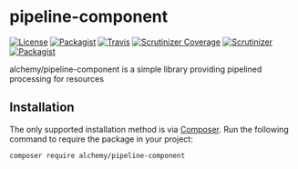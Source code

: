 # pipeline-component

[![License](https://img.shields.io/packagist/l/alchemy/pipeline-component.svg?style=flat-square)](https://github.com/alchemy-fr/pipeline-component/LICENSE)
[![Packagist](https://img.shields.io/packagist/v/alchemy/pipeline-component.svg?style=flat-square)](https://packagist.org/packages/alchemy/pipeline-component)
[![Travis](https://img.shields.io/travis/alchemy-fr/pipeline-component.svg?style=flat-square)](https://travis-ci.org/alchemy-fr/pipeline-component)
[![Scrutinizer Coverage](https://img.shields.io/scrutinizer/coverage/g/alchemy-fr/pipeline-component.svg?style=flat-square)](https://scrutinizer-ci.com/g/alchemy-fr/pipeline-component/?branch=master)
[![Scrutinizer](https://img.shields.io/scrutinizer/g/alchemy-fr/pipeline-component.svg?style=flat-square)](https://scrutinizer-ci.com/g/alchemy-fr/pipeline-component/)
[![Packagist](https://img.shields.io/packagist/dt/alchemy/pipeline-component.svg?style=flat-square)](https://packagist.org/packages/alchemy/pipeline-component/stats)

alchemy/pipeline-component is a simple library providing pipelined processing for resources

## Installation

The only supported installation method is via [Composer](https://getcomposer.org). Run the following command to require 
the package in your project:

```
composer require alchemy/pipeline-component
```
